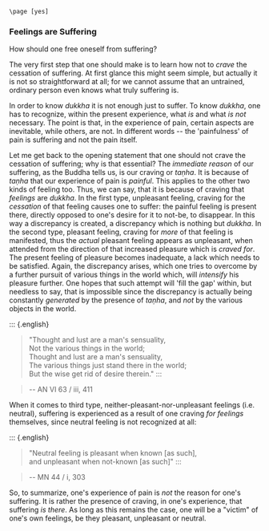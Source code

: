```{=context}
\page [yes]
```
### Feelings are Suffering

How should one free oneself from suffering?

The very first step that one should make is to learn how not to *crave*
the cessation of suffering. At first glance this might seem simple, but
actually it is not so straightforward at all; for we cannot assume that
an untrained, ordinary person even knows what truly suffering is.

In order to know *dukkha* it is not enough just to suffer. To know
*dukkha*, one has to recognize, within the present experience, what *is*
and what *is not* necessary. The point is that, in the experience of
pain, certain aspects are inevitable, while others, are not. In
different words -- the 'painfulness' of pain is suffering and not the
pain itself.

Let me get back to the opening statement that one should not crave the
cessation of suffering; why is that essential? The *immediate reason* of
our suffering, as the Buddha tells us, is our craving or *taṇha*. It is
because of *taṇha* that our experience of pain is *painful*. This
applies to the other two kinds of feeling too. Thus, we can say, that it
is because of craving that *feelings* are *dukkha*. In the first type,
unpleasant feeling, craving for the *cessation* of that feeling causes
one to suffer: the painful feeling is present there, directly opposed to
one's desire for it to not-be, to disappear. In this way a discrepancy
is created, a discrepancy which is nothing but *dukkha*. In the second
type, pleasant feeling, craving for *more* of that feeling is
manifested, thus the *actual* pleasant feeling appears as unpleasant,
when attended from the direction of that increased pleasure which is
*craved for*. The present feeling of pleasure becomes inadequate, a lack
which needs to be satisfied. Again, the discrepancy arises, which one
tries to overcome by a further pursuit of various things in the world
which, will *intensify* his pleasure further. One hopes that such
attempt will 'fill the gap' within, but needless to say, that is
impossible since the discrepancy is actually being constantly
*generated* by the presence of *taṇha*, and *not* by the various objects
in the world.

::: {.english}
> "Thought and lust are a man's sensuality,\
> Not the various things in the world;\
> Thought and lust are a man's sensuality,\
> The various things just stand there in the world;\
> But the wise get rid of desire therein."
:::

> -- AN VI 63 / iii, 411

When it comes to third type, neither-pleasant-nor-unpleasant feelings
(i.e. neutral), suffering is experienced as a result of one craving *for
feelings* themselves, since neutral feeling is not recognized at all:

::: {.english}
> "Neutral feeling is pleasant when known \[as such\],\
> and unpleasant when not-known \[as such\]"
:::

> -- MN 44 / i, 303

So, to summarize, one's experience of pain is *not* the reason for one's
suffering. It is rather the presence of craving, in one's experience,
that suffering *is there*. As long as this remains the case, one will be
a "victim" of one's own feelings, be they pleasant, unpleasant or
neutral.